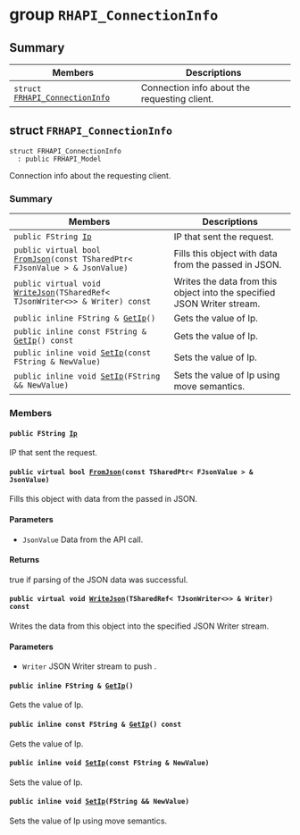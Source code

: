 # group `RHAPI_ConnectionInfo` <a id="group__RHAPI__ConnectionInfo"></a>

## Summary

 Members                        | Descriptions                                
--------------------------------|---------------------------------------------
`struct `[`FRHAPI_ConnectionInfo`](#structFRHAPI__ConnectionInfo) | Connection info about the requesting client.

## struct `FRHAPI_ConnectionInfo` <a id="structFRHAPI__ConnectionInfo"></a>

```
struct FRHAPI_ConnectionInfo
  : public FRHAPI_Model
```

Connection info about the requesting client.

### Summary

 Members                        | Descriptions                                
--------------------------------|---------------------------------------------
`public FString `[`Ip`](#structFRHAPI__ConnectionInfo_1a77c50f9776e44b93e60bf4b8c5e2c3b6) | IP that sent the request.
`public virtual bool `[`FromJson`](#structFRHAPI__ConnectionInfo_1a7a97518174b88d40de444e69caccd7b5)`(const TSharedPtr< FJsonValue > & JsonValue)` | Fills this object with data from the passed in JSON.
`public virtual void `[`WriteJson`](#structFRHAPI__ConnectionInfo_1a9260a1afaee74bd1836b97054b9d8cb4)`(TSharedRef< TJsonWriter<>> & Writer) const` | Writes the data from this object into the specified JSON Writer stream.
`public inline FString & `[`GetIp`](#structFRHAPI__ConnectionInfo_1a35cdcfa371719695f1ad4fe00c86db75)`()` | Gets the value of Ip.
`public inline const FString & `[`GetIp`](#structFRHAPI__ConnectionInfo_1add13d7706711b691a3dbf9bbd504a749)`() const` | Gets the value of Ip.
`public inline void `[`SetIp`](#structFRHAPI__ConnectionInfo_1acb1790c26e5fbd79624f96465738f064)`(const FString & NewValue)` | Sets the value of Ip.
`public inline void `[`SetIp`](#structFRHAPI__ConnectionInfo_1a88e597b9901f485cbda8ebb5272ecf82)`(FString && NewValue)` | Sets the value of Ip using move semantics.

### Members

#### `public FString `[`Ip`](#structFRHAPI__ConnectionInfo_1a77c50f9776e44b93e60bf4b8c5e2c3b6) <a id="structFRHAPI__ConnectionInfo_1a77c50f9776e44b93e60bf4b8c5e2c3b6"></a>

IP that sent the request.

#### `public virtual bool `[`FromJson`](#structFRHAPI__ConnectionInfo_1a7a97518174b88d40de444e69caccd7b5)`(const TSharedPtr< FJsonValue > & JsonValue)` <a id="structFRHAPI__ConnectionInfo_1a7a97518174b88d40de444e69caccd7b5"></a>

Fills this object with data from the passed in JSON.

#### Parameters
* `JsonValue` Data from the API call.

#### Returns
true if parsing of the JSON data was successful.

#### `public virtual void `[`WriteJson`](#structFRHAPI__ConnectionInfo_1a9260a1afaee74bd1836b97054b9d8cb4)`(TSharedRef< TJsonWriter<>> & Writer) const` <a id="structFRHAPI__ConnectionInfo_1a9260a1afaee74bd1836b97054b9d8cb4"></a>

Writes the data from this object into the specified JSON Writer stream.

#### Parameters
* `Writer` JSON Writer stream to push .

#### `public inline FString & `[`GetIp`](#structFRHAPI__ConnectionInfo_1a35cdcfa371719695f1ad4fe00c86db75)`()` <a id="structFRHAPI__ConnectionInfo_1a35cdcfa371719695f1ad4fe00c86db75"></a>

Gets the value of Ip.

#### `public inline const FString & `[`GetIp`](#structFRHAPI__ConnectionInfo_1add13d7706711b691a3dbf9bbd504a749)`() const` <a id="structFRHAPI__ConnectionInfo_1add13d7706711b691a3dbf9bbd504a749"></a>

Gets the value of Ip.

#### `public inline void `[`SetIp`](#structFRHAPI__ConnectionInfo_1acb1790c26e5fbd79624f96465738f064)`(const FString & NewValue)` <a id="structFRHAPI__ConnectionInfo_1acb1790c26e5fbd79624f96465738f064"></a>

Sets the value of Ip.

#### `public inline void `[`SetIp`](#structFRHAPI__ConnectionInfo_1a88e597b9901f485cbda8ebb5272ecf82)`(FString && NewValue)` <a id="structFRHAPI__ConnectionInfo_1a88e597b9901f485cbda8ebb5272ecf82"></a>

Sets the value of Ip using move semantics.


